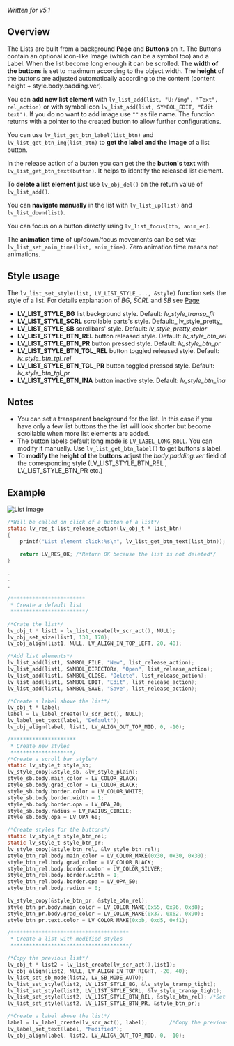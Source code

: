 _Written for v5.1_

## Overview

The Lists are built from a background **Page** and **Buttons** on it. The Buttons contain an optional icon-like Image (which can be a symbol too) and a Label. When the list become long enough it can be scrolled. The **width of the buttons** is set to maximum according to the object width. The **height** of the buttons are adjusted automatically according to the content (content height + style.body.padding.ver).

You can **add new list element** with `lv_list_add(list, "U:/img", "Text", rel_action)` or with symbol icon `lv_list_add(list, SYMBOL_EDIT, "Edit text")`. If you do no want to add image use `""` as file name. The function returns with a pointer to the created button to allow further configurations.  

You can use `lv_list_get_btn_label(list_btn)` and `lv_list_get_btn_img(list_btn)` to **get the label and the image** of a list button.

In the release action of a button you can get the the **button's text** with `lv_list_get_btn_text(button)`. It helps to identify the released list element. 

To **delete a list element** just use `lv_obj_del()` on the return value of `lv_list_add()`.

You can **navigate manually** in the list with `lv_list_up(list)` and `lv_list_down(list)`.

You can focus on a button directly using `lv_list_focus(btn, anim_en)`.

The **animation time** of up/down/focus movements can be set via: `lv_list_set_anim_time(list, anim_time)`. Zero animation time means not animations. 

## Style usage

The `lv_list_set_style(list, LV_LIST_STYLE_..., &style)` function sets the style of a list. For details explanation of _BG_, _SCRL_ and _SB_ see [Page](/Page_tr)

- **LV_LIST_STYLE_BG** list background style. Default: _lv_style_transp_fit_
- **LV_LIST_STYLE_SCRL** scrollable parts's style. Default:_ lv_style_pretty_
- **LV_LIST_STYLE_SB** scrollbars' style. Default: _lv_style_pretty_color_
- **LV_LIST_STYLE_BTN_REL** button released style. Default: _lv_style_btn_rel_
- **LV_LIST_STYLE_BTN_PR** button pressed style. Default: _lv_style_btn_pr_
- **LV_LIST_STYLE_BTN_TGL_REL** button toggled released style. Default: _lv_style_btn_tgl_rel_
- **LV_LIST_STYLE_BTN_TGL_PR** button toggled pressed style. Default: _lv_style_btn_tgl_pr_
- **LV_LIST_STYLE_BTN_INA** button inactive style. Default: _lv_style_btn_ina_

## Notes

- You can set a transparent background for the list. In this case if you have only a few list buttons the the list will look shorter but become scrollable when more list elements are added.
- The button labels default long mode is `LV_LABEL_LONG_ROLL`. You can modify it manually. Use `lv_list_get_btn_label()` to get buttons's label.
- To **modify the height of the buttons** adjust the _body.padding.ver_ field of the corresponding style (LV_LIST_STYLE_BTN_REL , LV_LIST_STYLE_BTN_PR etc.)

## Example
![List image](http://docs.littlevgl.com/img/list-lv_list.png)
```c
/*Will be called on click of a button of a list*/
static lv_res_t list_release_action(lv_obj_t * list_btn)
{
    printf("List element click:%s\n", lv_list_get_btn_text(list_btn));

    return LV_RES_OK; /*Return OK because the list is not deleted*/
}

.
.
.

/************************
 * Create a default list
 ************************/

/*Crate the list*/
lv_obj_t * list1 = lv_list_create(lv_scr_act(), NULL);
lv_obj_set_size(list1, 130, 170);
lv_obj_align(list1, NULL, LV_ALIGN_IN_TOP_LEFT, 20, 40);

/*Add list elements*/
lv_list_add(list1, SYMBOL_FILE, "New", list_release_action);
lv_list_add(list1, SYMBOL_DIRECTORY, "Open", list_release_action);
lv_list_add(list1, SYMBOL_CLOSE, "Delete", list_release_action);
lv_list_add(list1, SYMBOL_EDIT, "Edit", list_release_action);
lv_list_add(list1, SYMBOL_SAVE, "Save", list_release_action);

/*Create a label above the list*/
lv_obj_t * label;
label = lv_label_create(lv_scr_act(), NULL);
lv_label_set_text(label, "Default");
lv_obj_align(label, list1, LV_ALIGN_OUT_TOP_MID, 0, -10);

/*********************
 * Create new styles
 ********************/
/*Create a scroll bar style*/
static lv_style_t style_sb;
lv_style_copy(&style_sb, &lv_style_plain);
style_sb.body.main_color = LV_COLOR_BLACK;
style_sb.body.grad_color = LV_COLOR_BLACK;
style_sb.body.border.color = LV_COLOR_WHITE;
style_sb.body.border.width = 1;
style_sb.body.border.opa = LV_OPA_70;
style_sb.body.radius = LV_RADIUS_CIRCLE;
style_sb.body.opa = LV_OPA_60;

/*Create styles for the buttons*/
static lv_style_t style_btn_rel;
static lv_style_t style_btn_pr;
lv_style_copy(&style_btn_rel, &lv_style_btn_rel);
style_btn_rel.body.main_color = LV_COLOR_MAKE(0x30, 0x30, 0x30);
style_btn_rel.body.grad_color = LV_COLOR_BLACK;
style_btn_rel.body.border.color = LV_COLOR_SILVER;
style_btn_rel.body.border.width = 1;
style_btn_rel.body.border.opa = LV_OPA_50;
style_btn_rel.body.radius = 0;

lv_style_copy(&style_btn_pr, &style_btn_rel);
style_btn_pr.body.main_color = LV_COLOR_MAKE(0x55, 0x96, 0xd8);
style_btn_pr.body.grad_color = LV_COLOR_MAKE(0x37, 0x62, 0x90);
style_btn_pr.text.color = LV_COLOR_MAKE(0xbb, 0xd5, 0xf1);

/**************************************
 * Create a list with modified styles
 **************************************/

/*Copy the previous list*/
lv_obj_t * list2 = lv_list_create(lv_scr_act(),list1);
lv_obj_align(list2, NULL, LV_ALIGN_IN_TOP_RIGHT, -20, 40);
lv_list_set_sb_mode(list2, LV_SB_MODE_AUTO);
lv_list_set_style(list2, LV_LIST_STYLE_BG, &lv_style_transp_tight);
lv_list_set_style(list2, LV_LIST_STYLE_SCRL, &lv_style_transp_tight);
lv_list_set_style(list2, LV_LIST_STYLE_BTN_REL, &style_btn_rel); /*Set the new button styles*/
lv_list_set_style(list2, LV_LIST_STYLE_BTN_PR, &style_btn_pr);

/*Create a label above the list*/
label = lv_label_create(lv_scr_act(), label);       /*Copy the previous label*/
lv_label_set_text(label, "Modified");
lv_obj_align(label, list2, LV_ALIGN_OUT_TOP_MID, 0, -10);
```
